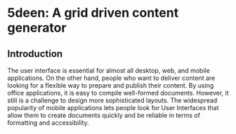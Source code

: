 # 5deen: A grid driven content generator

## Introduction
The user interface is essential for almost all desktop, web, and mobile applications. On the other hand, people who want to deliver content are looking for a flexible way to prepare and publish their content. By using office applications, it is easy to compile well-formed documents. However, it still is a challenge to design more sophisticated layouts. The widespread popularity of mobile applications lets people look for User Interfaces that allow them to create documents quickly and be reliable in terms of formatting and accessibility.
